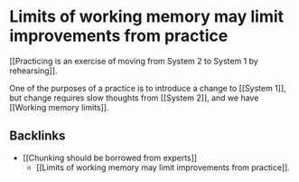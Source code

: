 # Limits of working memory may limit improvements from practice
[[Practicing is an exercise of moving from System 2 to System 1 by rehearsing]].

One of the purposes of a practice is to introduce a change to [[System 1]], but change requires slow thoughts from [[System 2]], and we have [[Working memory limits]].

## Backlinks
* [[Chunking should be borrowed from experts]]
	* [[Limits of working memory may limit improvements from practice]].

<!-- #evergreen -->

<!-- {BearID:E3325EE4-CAA1-4804-8EC2-799142239048} -->
